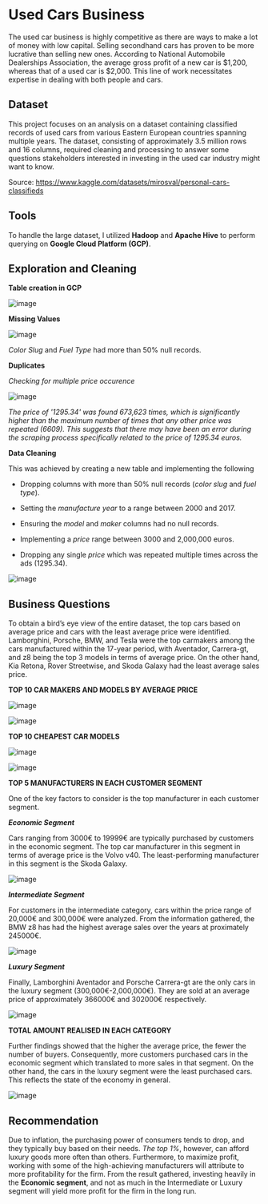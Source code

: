 # Used Cars Business

The used car business is highly competitive as there are ways to make a lot of money with low capital. Selling secondhand cars has proven to be more lucrative than selling new ones. According to National Automobile Dealerships Association, the average gross profit of a new car is $1,200, whereas that of a used car is $2,000. This line of work necessitates expertise in dealing with both people and cars.

## Dataset
This project focuses on an analysis on a dataset containing classified records of used cars from various Eastern European countries spanning multiple years. The dataset, consisting of approximately 3.5 million rows and 16 columns, required cleaning and processing to answer some questions stakeholders interested in investing in the used car industry might want to know.

Source: https://www.kaggle.com/datasets/mirosval/personal-cars-classifieds

## Tools
To handle the large dataset, I utilized **Hadoop** and **Apache Hive** to perform querying on **Google Cloud Platform (GCP)**.

## Exploration and Cleaning 

**Table creation in GCP**

![image](https://user-images.githubusercontent.com/121362860/226034424-b4fd0b26-7c3c-4301-8918-187dc78724fd.png)

**Missing Values**

![image](https://user-images.githubusercontent.com/121362860/226034274-ea2750db-d2a7-41c0-8d31-55dc5ca3fed3.png)

*Color Slug* and *Fuel Type* had more than 50% null records.

**Duplicates**

*Checking for multiple price occurence*

![image](https://user-images.githubusercontent.com/121362860/226035962-0c3cf009-3235-4b28-9107-a0833c78df10.png)

*The price of '1295.34' was found 673,623 times, which is significantly higher than the maximum number of times that any other price was repeated (6609). This suggests that there may have been an error during the scraping process specifically related to the price of 1295.34 euros.*

**Data Cleaning**

This was achieved by creating a new table and implementing the following
- Dropping columns with more than 50% null records (*color slug* and *fuel type*).
* Setting the *manufacture year* to a range between 2000 and 2017.
+ Ensuring the *model* and *maker* columns had no null records.
- Implementing a *price* range between 3000 and 2,000,000 euros.
* Dropping any single *price* which was repeated multiple times across the ads (1295.34).

![image](https://user-images.githubusercontent.com/121362860/226039277-9656a8b6-44c0-4c57-9688-d66313168af7.png)

## Business Questions

To obtain a bird’s eye view of the entire dataset, the top cars based on average price and cars with the least average price were identified. Lamborghini, Porsche, BMW, and Tesla were the top carmakers among the cars manufactured within the 17-year period, with Aventador, Carrera-gt, and z8 being the top 3 models in terms of average price. On the other hand, Kia Retona, Rover Streetwise, and Skoda Galaxy had the least average sales price. 

**TOP 10 CAR MAKERS AND MODELS BY AVERAGE PRICE**

![image](https://user-images.githubusercontent.com/121362860/226040981-9a8057bb-99d9-40b8-9592-5905f0f0efa1.png)

![image](https://github.com/Folasade-Ojo/Used-Cars-Business/assets/121362860/6738436f-0006-4d18-b72f-f4212ad45190)

**TOP 10 CHEAPEST CAR MODELS**

![image](https://user-images.githubusercontent.com/121362860/226041582-1fcee8ac-2155-43b1-b9b0-592ba8e28011.png)

![image](https://github.com/Folasade-Ojo/Used-Cars-Business/assets/121362860/38325b9e-922d-4633-81f3-704baaec158a)

**TOP 5 MANUFACTURERS IN EACH CUSTOMER SEGMENT**

One of the key factors to consider is the top manufacturer in each customer segment. 

***Economic Segment***

Cars ranging from 3000€ to 19999€ are typically purchased by customers in the economic segment. The top car manufacturer in this segment in terms of average price is the Volvo v40. The least-performing manufacturer in this segment is the Skoda Galaxy.

![image](https://user-images.githubusercontent.com/121362860/226042711-0ba086ec-1b80-475a-a537-26349728cacb.png)

***Intermediate Segment***

For customers in the intermediate category, cars within the price range of 20,000€ and 300,000€ were analyzed. From the information gathered, the BMW z8 has had the highest average sales over the years at proximately 245000€. 

![image](https://user-images.githubusercontent.com/121362860/226043708-2d8f05b2-2c93-47e3-b8a6-974792f1fa6f.png)

***Luxury Segment***

Finally, Lamborghini Aventador and Porsche Carrera-gt are the only cars in the luxury segment (300,000€-2,000,000€). They are sold at an average price of approximately 366000€ and 302000€ respectively.

![image](https://user-images.githubusercontent.com/121362860/226043835-03f685f7-c170-4eb4-bc97-53b1675a1516.png)


**TOTAL AMOUNT REALISED IN EACH CATEGORY**

Further findings showed that the higher the average price, the fewer the number of buyers. Consequently, more customers purchased cars in the economic segment which translated to more sales in that segment. On the other hand, the cars in the luxury segment were the least purchased cars. This reflects the state of the economy in general. 

![image](https://github.com/Folasade-Ojo/Used-Cars-Business/assets/121362860/2a3128de-4476-42b8-afab-1502bf618e34)


## Recommendation

Due to inflation, the purchasing power of consumers tends to drop, and they typically buy based on their needs. *The top 1%*, however, can afford luxury goods more often than others. Furthermore, to maximize profit, working with some of the high-achieving manufacturers will attribute to more profitability for the firm. From the result gathered, investing heavily in the **Economic segment**, and not as much in the Intermediate or Luxury segment will yield more profit for the firm in the long run.

